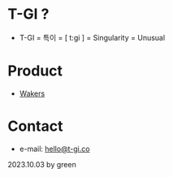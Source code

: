 <link href="custom.css" rel="stylesheet"/>

# T-GI ?
- T-GI = 특이 = [ t:gi ] = Singularity = Unusual

# Product
- [Wakers](wakers.md)

# Contact
- e-mail: hello@t-gi.co

2023.10.03 by green
